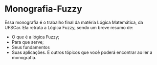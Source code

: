 # Monografia-Fuzzy

Essa monografia é o trabalho final da matéria Lógica Matemática, da UFSCar. Ela retrata a Lógica Fuzzy, sendo um breve resumo de: 
- O que é a lógica Fuzzy;
- Para que serve;
- Seus fundamentos
- Suas aplicações.
E outros tópicos que você poderá encontrar ao ler a monografia.
